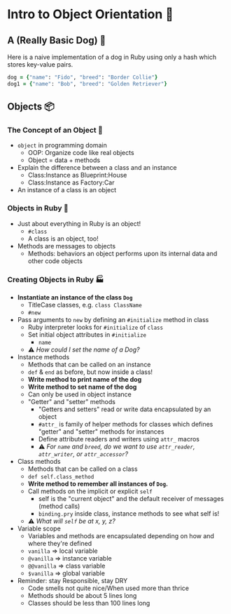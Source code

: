 # Intro to Object Orientation 🧱

## A (Really Basic Dog) 🧩

Here is a naive implementation of a dog in Ruby using only a hash which stores key-value pairs.

```ruby
dog = {"name": "Fido", "breed": "Border Collie"}
dog1 = {"name": "Bob", "breed": "Golden Retriever"}
```

## Objects 📦

### The Concept of an Object 🤔

- `object` in programming domain
  - OOP: Organize code like real objects
  - Object = data + methods
- Explain the difference between a class and an instance
  - Class:Instance as Blueprint:House
  - Class:Instance as Factory:Car
- An instance of a class is an object

### Objects in Ruby 💎

- Just about everything in Ruby is an object!
  - `#class`
  - A class is an object, too!
- Methods are messages to objects
  - Methods: behaviors an object performs upon its internal data and other code objects

### Creating Objects in Ruby 🏭

- **Instantiate an instance of the class `Dog`**
  - TitleCase classes, e.g. `class ClassName`
  - `#new`
- Pass arguments to `new` by defining an `#initialize` method in class
  - Ruby interpreter looks for `#initialize` of `class`
  - Set initial object attributes in `#initialize`
    - `name`
  - ⚠️ *How could I set the name of a Dog?*
- Instance methods
  - Methods that can be called on an instance
  - `def` & `end` as before, but now inside a class!
  - **Write method to print name of the dog**
  - **Write method to set name of the dog**
  - Can only be used in object instance
  - "Getter" and "setter" methods
    - "Getters and setters" read or write data encapsulated by an object
    - `#attr_` is family of helper methods for classes which defines "getter" and "setter" methods for instances
    - Define attribute readers and writers using `attr_` macros
    - ⚠️ *For `name` and `breed`, do we want to use `attr_reader`, `attr_writer`, or `attr_accessor`?*
- Class methods
  - Methods that can be called on a class
  - `def self.class_method`
  - **Write method to remember all instances of `Dog`.**
  - Call methods on the implicit or explicit `self`
    - self is the "current object" and the default receiver of messages (method calls)
    - `binding.pry` inside class, instance methods to see what self is!
  - ⚠️ *What will `self` be at x, y, z?*
- Variable scope
  - Variables and methods are encapsulated depending on how and where they're defined
  - `vanilla` => local variable
  - `@vanilla` => instance variable
  - `@@vanilla` => class variable
  - `$vanilla` => global variable
- Reminder: stay Responsible, stay DRY
  - Code smells not quite nice/When used more than thrice
  - Methods should be about 5 lines long
  - Classes should be less than 100 lines long

